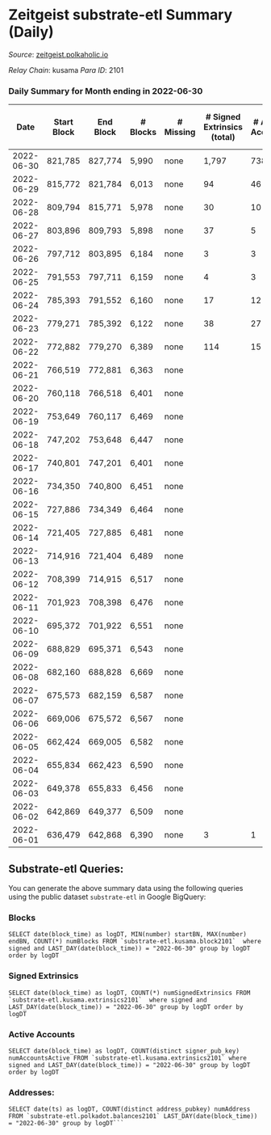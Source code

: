 # Zeitgeist substrate-etl Summary (Daily)

_Source_: [zeitgeist.polkaholic.io](https://zeitgeist.polkaholic.io)

*Relay Chain*: kusama
*Para ID*: 2101



### Daily Summary for Month ending in 2022-06-30


| Date | Start Block | End Block | # Blocks | # Missing | # Signed Extrinsics (total) | # Active Accounts | # Addresses with Balances | # Events | # Transfers | # XCM Transfers In | # XCM Transfers Out |
| ---- | ----------- | --------- | -------- | --------- | --------------------------- | ----------------- | ------------------------- | -------- | ----------- | ------------------ | ------------------- |
| 2022-06-30 | 821,785 | 827,774 | 5,990 | none | 1,797 | 738 | 13,858 | 33,990 | 1,004  |   |   |
| 2022-06-29 | 815,772 | 821,784 | 6,013 | none | 94 | 46 | 13,406 | 23,219 | 6  |   |   |
| 2022-06-28 | 809,794 | 815,771 | 5,978 | none | 30 | 10 | 13,402 | 23,880 | 15  |   |   |
| 2022-06-27 | 803,896 | 809,793 | 5,898 | none | 37 | 5 | 13,394 | 23,163 | 13  |   |   |
| 2022-06-26 | 797,712 | 803,895 | 6,184 | none | 3 | 3 | 13,390 | 23,502 |   |   |   |
| 2022-06-25 | 791,553 | 797,711 | 6,159 | none | 4 | 3 | 13,390 | 23,411 |   |   |   |
| 2022-06-24 | 785,393 | 791,552 | 6,160 | none | 17 | 12 | 13,390 | 23,440 |   |   |   |
| 2022-06-23 | 779,271 | 785,392 | 6,122 | none | 38 | 27 | 13,390 | 23,280 |   |   |   |
| 2022-06-22 | 772,882 | 779,270 | 6,389 | none | 114 | 15 | 13,390 | 23,604 | 21,332  |   |   |
| 2022-06-21 | 766,519 | 772,881 | 6,363 | none |  |  | 6 | 22,911 |   |   |   |
| 2022-06-20 | 760,118 | 766,518 | 6,401 | none |  |  | 6 | 23,043 |   |   |   |
| 2022-06-19 | 753,649 | 760,117 | 6,469 | none |  |  | 6 | 23,289 |   |   |   |
| 2022-06-18 | 747,202 | 753,648 | 6,447 | none |  |  | 6 | 23,205 |   |   |   |
| 2022-06-17 | 740,801 | 747,201 | 6,401 | none |  |  | 6 | 23,043 |   |   |   |
| 2022-06-16 | 734,350 | 740,800 | 6,451 | none |  |  | 6 | 23,267 |   |   |   |
| 2022-06-15 | 727,886 | 734,349 | 6,464 | none |  |  | 6 | 23,422 |   |   |   |
| 2022-06-14 | 721,405 | 727,885 | 6,481 | none |  |  | 6 | 23,977 |   |   |   |
| 2022-06-13 | 714,916 | 721,404 | 6,489 | none |  |  | 6 | 24,645 |   |   |   |
| 2022-06-12 | 708,399 | 714,915 | 6,517 | none |  |  | 6 | 24,749 |   |   |   |
| 2022-06-11 | 701,923 | 708,398 | 6,476 | none |  |  | 6 | 24,590 |   |   |   |
| 2022-06-10 | 695,372 | 701,922 | 6,551 | none |  |  | 6 | 24,107 |   | 1 ($88.79) |   |
| 2022-06-09 | 688,829 | 695,371 | 6,543 | none |  |  | 6 | 24,556 |   |   |   |
| 2022-06-08 | 682,160 | 688,828 | 6,669 | none |  |  | 6 | 25,327 |   |   |   |
| 2022-06-07 | 675,573 | 682,159 | 6,587 | none |  |  | 6 | 25,019 |   |   |   |
| 2022-06-06 | 669,006 | 675,572 | 6,567 | none |  |  | 6 | 24,937 |   |   |   |
| 2022-06-05 | 662,424 | 669,005 | 6,582 | none |  |  | 6 | 25,004 |   |   |   |
| 2022-06-04 | 655,834 | 662,423 | 6,590 | none |  |  | 6 | 25,034 |   |   |   |
| 2022-06-03 | 649,378 | 655,833 | 6,456 | none |  |  | 6 | 24,524 |   |   |   |
| 2022-06-02 | 642,869 | 649,377 | 6,509 | none |  |  | 6 | 24,727 |   |   |   |
| 2022-06-01 | 636,479 | 642,868 | 6,390 | none | 3 | 1 | 6 | 24,292 |   |   |   |

## Substrate-etl Queries:
You can generate the above summary data using the following queries using the public dataset `substrate-etl` in Google BigQuery:


### Blocks
```
SELECT date(block_time) as logDT, MIN(number) startBN, MAX(number) endBN, COUNT(*) numBlocks FROM `substrate-etl.kusama.block2101`  where signed and LAST_DAY(date(block_time)) = "2022-06-30" group by logDT order by logDT
```


### Signed Extrinsics
```
SELECT date(block_time) as logDT, COUNT(*) numSignedExtrinsics FROM `substrate-etl.kusama.extrinsics2101`  where signed and LAST_DAY(date(block_time)) = "2022-06-30" group by logDT order by logDT
```


### Active Accounts
```
SELECT date(block_time) as logDT, COUNT(distinct signer_pub_key) numAccountsActive FROM `substrate-etl.kusama.extrinsics2101` where signed and LAST_DAY(date(block_time)) = "2022-06-30" group by logDT order by logDT
```


### Addresses:
```
SELECT date(ts) as logDT, COUNT(distinct address_pubkey) numAddress FROM `substrate-etl.polkadot.balances2101` LAST_DAY(date(block_time)) = "2022-06-30" group by logDT```

